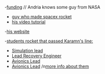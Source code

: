 -[funding](https://www.crowdcrux.com/crowdfunding-sites-for-college-and-education-costs/)
// Andria knows some guy from NASA
- [guy who made spacex rocket](https://www.google.com/url?sa=t&source=web&rct=j&opi=89978449&url=https://twitter.com/joebarnard%3Fref_src%3Dtwsrc%255Egoogle%257Ctwcamp%255Eserp%257Ctwgr%255Eauthor&ved=2ahUKEwiD_qfy08GDAxX1E1kFHQzJAD8Q6F56BAgNEAE&usg=AOvVaw3_kUmHNprrA3k4oGfu8Jei)
- [his video tutorial](https://www.youtube.com/watch?v=xh92YCbRAA0)

-[his website](https://bps.space/pages/about)

-[students rocket that passed Karamn's line:](https://www.uscrpl.com/traveler-iv)
 - [Simulation lead](https://www.linkedin.com/in/adam-aitoumeziane-46916b1b0/)
 - [Lead Recovery Engineer](https://www.linkedin.com/in/peter-eusebio-68a80a164/)
 - [Avionics Lead](https://www.linkedin.com/in/cwoodhayes/)
 - [Avionics Lead](https://www.linkedin.com/in/jamie-smith-b24348177/)
/n[more info about them](https://www.mathworks.com/company/mathworks-stories/first-student-designed-rocket-reaches-outer-space-USC.html)
